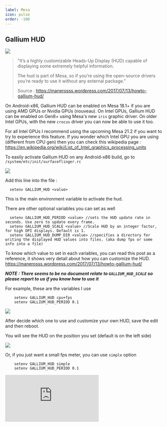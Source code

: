```yaml
---
label: Mesa
icon: pulse
order: -100
---
```


Gallium HUD
------------

![](https://manerosss.files.wordpress.com/2017/07/gallium_hudfinal1.gif?w=646)

> "It’s a highly customizable Heads-Up Display (HUD) capable of displaying some extremely helpful information.
>
> The hud is part of Mesa, so if you’re using the open-source drivers you’re ready to use it without any external package."
>
> Source : https://manerosss.wordpress.com/2017/07/13/howto-gallium-hud/

On Android-x86, Gallium HUD can be enabled on Mesa 18.1+ if you are using AMD GPUs or Nvidia GPUs (nouveau). On Intel GPUs, Gallium HUD can be enabled on Gen8+ using Mesa's new `iris` graphic driver. On older Intel GPUs, with the new `crocus` driver you can now be able to use it too.

For all Intel GPUs I recommend using the upcoming Mesa 21.2 if you want to try to experience this feature. 
If you wonder which Intel GPU you are using (different from CPU gen) then you can check this wikipedia page : https://en.wikipedia.org/wiki/List_of_Intel_graphics_processing_units

To easily activate Gallium HUD on any Android-x86 build, go to `/system/etc/init/surfaceflinger.rc`

![](https://i.ibb.co/MD8yng9/image.png)

Add this line into the file : 
```
  setenv GALLIUM_HUD <value>
```
This is the main environment variable to activate the hud. 


There are other optional variables you can set as well
```
  setenv GALLIUM_HUD_PERIOD <value> //sets the HUD update rate in seconds. Use zero to update every frame.
  setenv GALLIUM_HUD_SCALE <value> //Scale HUD by an integer factor, for high DPI displays. Default is 1.
  setenv GALLIUM_HUD_DUMP_DIR <value> //specifies a directory for writing the displayed HUD values into files. (aka dump fps or some info into a file)
```
To know which value to set in each variables, you can read this post as a reference, it shows very detail about how you can customize the HUD.
https://manerosss.wordpress.com/2017/07/13/howto-gallium-hud/



***NOTE : There seems to be no document relate to `GALLIUM_HUD_SCALE` so please report to us if you know how to use it***

For example, these are the variables I use
```
    setenv GALLIUM_HUD cpu+fps
    setenv GALLIUM_HUD_PERIOD 0.1
```
![](https://i.ibb.co/Vq87SFb/image.png)


After decide which one to use and customize your own HUD, save the edit and then reboot.

You will see the HUD on the position you set (default is on the left side)

![](https://i.ibb.co/KVHxnnS/image.png)

Or, if you just want a small fps meter, you can use `simple` option
```
    setenv GALLIUM_HUD simple
    setenv GALLIUM_HUD_PERIOD 0.1
```

![](https://www.phoronix.net/image.php?id=2018&image=gallium_hud_simple2_show)


